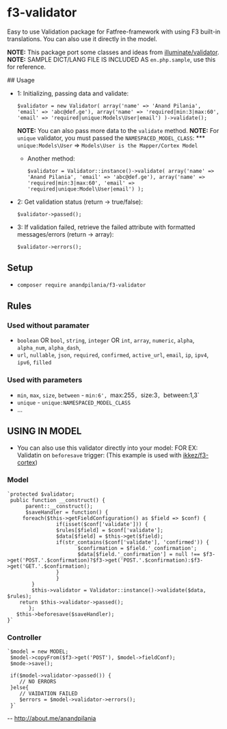 # f3-validator

Easy to use Validation package for Fatfree-framework with using F3 built-in translations. You can also use it directly in the model.

**NOTE:** This package port some classes and ideas from [illuminate/validator](https://github.com/illuminate/validator).
**NOTE:** SAMPLE DICT/LANG FILE IS INCLUDED AS `en.php.sample`, use this for reference.

## Usage

- 1: Initializing, passing data and validate:

	`$validator = new Validator(
		array('name' => 'Anand Pilania', 'email' => 'abc@def.ge'),
		array('name' => 'required|min:3|max:60', 'email' => 'required|unique:Models\User|email')
	)->validate();`
	
	**NOTE:** You can also pass more data to the `validate` method.
	**NOTE:** For `unique` validator, you must passed the `NAMESPACED_MODEL_CLASS`:
	*** `unique:Models\User` => `Models\User is the Mapper/Cortex Model`
	
	* Another method:
		
		`$validator = Validator::instance()->validate(
			array('name' => 'Anand Pilania', 'email' => 'abc@def.ge'),
			array('name' => 'required|min:3|max:60', 'email' => 'required|unique:Model\User|email')
		);`
	
- 2: Get validation status (return -> true/false):

	`$validator->passed();`
	
- 3: If validation failed, retrieve the failed attribute with formatted messages/errors (return -> array):

	`$validator->errors();`
		

## Setup

- `composer require anandpilania/f3-validator`
  
## Rules

### Used without paramater
 * `boolean` OR `bool`, `string`, `integer` OR `int`, `array`, `numeric`, `alpha`, `alpha_num`, `alpha_dash`,
 * `url`, `nullable`, `json`, `required`, `confirmed`, `active_url`, `email`, `ip`, `ipv4`, `ipv6`, `filled`
 
### Used with parameters
 *  `min`, `max`, `size`, `between` - `min:6', `max:255`, `size:3`, `between:1,3`
 *  `unique` - `unique:NAMESPACED_MODEL_CLASS`
 *  ...
 
## USING IN MODEL
- You can also use this validator directly into your model:
FOR EX: Validatin on `beforesave` trigger: (This example is used with [ikkez/f3-cortex](https://github.com/ikkez/f3-cortex))

### Model
	`protected $validator;
	 public function __construct() {
	      parent::__construct();
	      $saveHandler = function() {
		 foreach($this->getFieldConfiguration() as $field => $conf) {
            	    if(isset($conf['validate'])) {
                	$rules[$field] = $conf['validate'];
                	$data[$field] = $this->get($field);
                	if(str_contains($conf['validate'], 'confirmed')) {
            	    	   $confirmation = $field.'_confirmation';
                    	   $data[$field.'_confirmation'] = null !== $f3->get('POST.'.$confirmation)?$f3->get('POST.'.$confirmation):$f3->get('GET.'.$confirmation);
                	}
            	    }
        	}
        	$this->validator = Validator::instance()->validate($data, $rules);
		return $this->validator->passed();
    	   };
	   $this->beforesave($saveHandler);
	}`

### Controller
	`$model = new MODEL;
	 $model->copyFrom($f3->get('POST'), $model->fieldConf);
	 $mode->save();
	 
	 if($model->validator->passed()) {
	 	// NO ERRORS
	 }else{
	 	// VAIDATION FAILED
		$errors = $model->validator->errors();
	 }`
--
http://about.me/anandpilania
